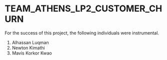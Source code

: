 # TEAM_ATHENS_LP2_CUSTOMER_CHURN
For the success of this project, the following individuals were instrumental.
1. Alhassan Luqman
2. Newton Kimathi
3. Mavis Korkor Kwao
